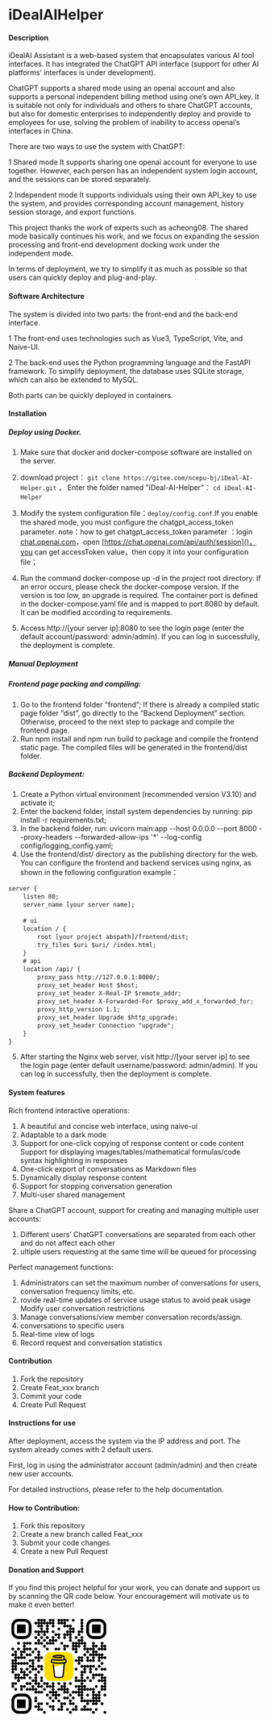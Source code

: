# iDealAIHelper

#### Description
iDealAI Assistant is a web-based system that encapsulates various AI tool interfaces. It has integrated the ChatGPT API interface (support for other AI platforms’ interfaces is under development).

ChatGPT supports a shared mode using an openai account and also supports a personal independent billing method using one’s own API_key. It is suitable not only for individuals and others to share ChatGPT accounts, but also for domestic enterprises to independently deploy and provide to employees for use, solving the problem of inability to access openai’s interfaces in China.


There are two ways to use the system with ChatGPT:

1 Shared mode
It supports sharing one openai account for everyone to use together. However, each person has an independent system login account, and the sessions can be stored separately.

2 Independent mode
It supports individuals using their own API_key to use the system, and provides corresponding account management, history session storage, and export functions.

This project thanks the work of experts such as acheong08. The shared mode basically continues his work, and we focus on expanding the session processing and front-end development docking work under the independent mode.

In terms of deployment, we try to simplify it as much as possible so that users can quickly deploy and plug-and-play.

#### Software Architecture
The system is divided into two parts: the front-end and the back-end interface.

1 The front-end uses technologies such as Vue3, TypeScript, Vite, and Naive-UI.

2 The back-end uses the Python programming language and the FastAPI framework. To simplify deployment, the database uses SQLite storage, which can also be extended to MySQL.

Both parts can be quickly deployed in containers.

#### Installation

##### Deploy using Docker.

1. Make sure that docker and docker-compose software are installed on the server.

2. download project：
`git clone https://gitee.com/ncepu-bj/iDeal-AI-Helper.git` ，
 Enter the folder named "iDeal-AI-Helper"：
 `cd iDeal-AI-Helper`

3. Modify the system configuration file：`deploy/config.conf`.If you enable the shared mode, you must configure the chatgpt_access_token parameter.
note：how to get chatgpt_access_token parameter ：login [chat.openai.com]()，open [https://chat.openai.com/api/auth/session]()，you can get accessToken value，then copy it into your configuration file；

4. Run the command docker-compose up -d in the project root directory. If an error occurs, please check the docker-compose version. If the version is too low, an upgrade is required. The container port is defined in the docker-compose.yaml file and is mapped to port 8080 by default. It can be modified according to requirements.

5. Access http://[your server ip]:8080 to see the login page (enter the default account/password: admin/admin). If you can log in successfully, the deployment is complete.

##### Manual Deployment

##### Frontend page packing and compiling:

1. Go to the frontend folder “frontend”; If there is already a compiled static page folder “dist”, go directly to the “Backend Deployment” section. Otherwise, proceed to the next step to package and compile the frontend page.
2. Run npm install and npm run build to package and compile the frontend static page. The compiled files will be generated in the frontend/dist folder.

##### Backend Deployment:

1. Create a Python virtual environment (recommended version V3.10) and activate it;
2. Enter the backend folder, install system dependencies by running: pip install -r requirements.txt;
3. In the backend folder, run: uvicorn main:app --host 0.0.0.0 --port 8000 --proxy-headers --forwarded-allow-ips '*' --log-config config/logging_config.yaml;
4. Use the frontend/dist/ directory as the publishing directory for the web. You can configure the frontend and backend services using nginx, as shown in the following configuration example：

```
server {
	listen 80;
	server_name [your server name];

    # ui
    location / {
        root [your project abspath]/frontend/dist;
        try_files $uri $uri/ /index.html;
    }
    # api
    location /api/ {
        proxy_pass http://127.0.0.1:8000/;
        proxy_set_header Host $host;
        proxy_set_header X-Real-IP $remote_addr;
        proxy_set_header X-Forwarded-For $proxy_add_x_forwarded_for;
        proxy_http_version 1.1;
        proxy_set_header Upgrade $http_upgrade;
        proxy_set_header Connection "upgrade";
    }
}
```
5. After starting the Nginx web server, visit http://[your server ip] to see the login page (enter default username/password: admin/admin). If you can log in successfully, then the deployment is complete.


#### System features

Rich frontend interactive operations:
1. A beautiful and concise web interface, using naive-ui
2. Adaptable to a dark mode
3. Support for one-click copying of response content or code content
Support for displaying images/tables/mathematical formulas/code syntax highlighting in responses
4. One-click export of conversations as Markdown files
5. Dynamically display response content
6. Support for stopping conversation generation
7. Multi-user shared management

Share a ChatGPT account, support for creating and managing multiple user accounts:
1. Different users’ ChatGPT conversations are separated from each other and do not affect each other
2. ultiple users requesting at the same time will be queued for processing

Perfect management functions:
1. Administrators can set the maximum number of conversations for users, conversation frequency limits, etc.
2. rovide real-time updates of service usage status to avoid peak usage
Modify user conversation restrictions
3. Manage conversations/view member conversation records/assign.
4. conversations to specific users
5. Real-time view of logs
6. Record request and conversation statistics


#### Contribution

1.  Fork the repository
2.  Create Feat_xxx branch
3.  Commit your code
4.  Create Pull Request


####  Instructions for use

After deployment, access the system via the IP address and port. The system already comes with 2 default users.

First, log in using the administrator account (admin/admin) and then create new user accounts.

For detailed instructions, please refer to the help documentation.

#### How to Contribution:

1. Fork this repository
2. Create a new branch called Feat_xxx
3. Submit your code changes
4. Create a new Pull Request


#### Donation and Support
If you find this project helpful for your work, you can donate and support us by scanning the QR code below. Your encouragement will motivate us to make it even better!

<img src=".github/images/donate.png" alt="donate" width="200" height="200" />